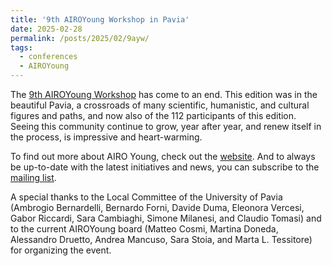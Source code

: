 ```yaml
---
title: '9th AIROYoung Workshop in Pavia'
date: 2025-02-28
permalink: /posts/2025/02/9ayw/
tags:
  - conferences
  - AIROYoung
---
```


The [9th AIROYoung Workshop](https://mate.unipv.it/ayw2025/) has come to an end. This edition was in the beautiful Pavia, a crossroads of many scientific, humanistic, and cultural figures and paths, and now also of the 112 participants of this edition. Seeing this community continue to grow, year after year, and renew itself in the process, is impressive and heart-warming.

To find out more about AIRO Young, check out the [website](https://airoyoung.airo.org). And to always be up-to-date with the latest initiatives and news, you can subscribe to the [mailing list](https://groups.google.com/g/airo-young).

A special thanks to the Local Committee of the University of Pavia (Ambrogio Bernardelli, Bernardo Forni, Davide Duma, Eleonora Vercesi, Gabor Riccardi, Sara Cambiaghi, Simone Milanesi, and Claudio Tomasi) and to the current AIROYoung board (Matteo Cosmi, Martina Doneda, Alessandro Druetto, Andrea Mancuso, Sara Stoia, and Marta L. Tessitore) for organizing the event.

